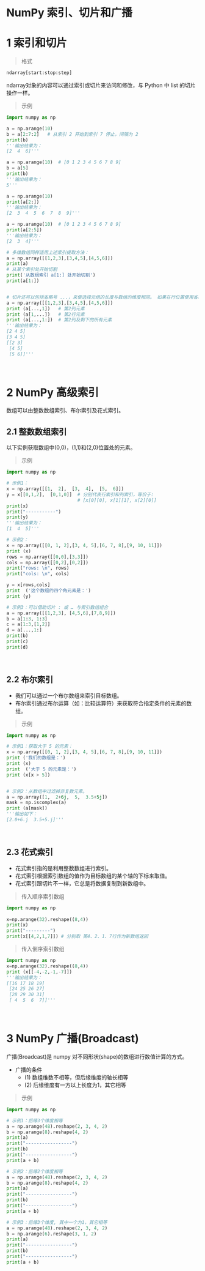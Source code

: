 
&emsp;
# NumPy 索引、切片和广播

# 1 索引和切片
>格式
```python
ndarray[start:stop:step]
```
ndarray对象的内容可以通过索引或切片来访问和修改，与 Python 中 list 的切片操作一样。

>示例
```python
import numpy as np

a = np.arange(10)  
b = a[2:7:2]   # 从索引 2 开始到索引 7 停止，间隔为 2
print(b)
'''输出结果为：
[2  4  6]'''

a = np.arange(10)  # [0 1 2 3 4 5 6 7 8 9]
b = a[5] 
print(b)
'''输出结果为：
5'''

a = np.arange(10)
print(a[2:])
'''输出结果为：
[2  3  4  5  6  7  8  9]'''

a = np.arange(10)  # [0 1 2 3 4 5 6 7 8 9]
print(a[2:5])
'''输出结果为：
[2  3  4]'''

# 多维数组同样适用上述索引提取方法：
a = np.array([[1,2,3],[3,4,5],[4,5,6]])
print(a)
# 从某个索引处开始切割
print('从数组索引 a[1:] 处开始切割')
print(a[1:])


# 切片还可以包括省略号 ...，来使选择元组的长度与数组的维度相同。 如果在行位置使用省略号，它将返回包含行中元素的 ndarray。
a = np.array([[1,2,3],[3,4,5],[4,5,6]])  
print (a[...,1])   # 第2列元素
print (a[1,...])   # 第2行元素
print (a[...,1:])  # 第2列及剩下的所有元素
'''输出结果为：
[2 4 5]
[3 4 5]
[[2 3]
 [4 5]
 [5 6]]'''
```

&emsp;
# 2 NumPy 高级索引
数组可以由整数数组索引、布尔索引及花式索引。


## 2.1 整数数组索引
以下实例获取数组中(0,0)，(1,1)和(2,0)位置处的元素。

>示例
```python
import numpy as np 

# 示例1：
x = np.array([[1,  2],  [3,  4],  [5,  6]]) 
y = x[[0,1,2],  [0,1,0]]  # 分别代表行索引和列索引，等价于:
                          # [x[0][0], x[1][1], x[2][0]]
print(x)
print("-----------")
print(y)
'''输出结果为：
[1  4  5]'''

# 示例2：
x = np.array([[0, 1, 2],[3, 4, 5],[6, 7, 8],[9, 10, 11]])  
print (x)
rows = np.array([[0,0],[3,3]]) 
cols = np.array([[0,2],[0,2]]) 
print("rows: \n", rows)
print("cols: \n", cols)

y = x[rows,cols]  
print  ('这个数组的四个角元素是：')
print (y)

# 示例3：可以借助切片 : 或 … 与索引数组组合
a = np.array([[1,2,3], [4,5,6],[7,8,9]])
b = a[1:3, 1:3]
c = a[1:3,[1,2]]
d = a[...,1:]
print(b)
print(c)
print(d)
```


&emsp;
## 2.2 布尔索引
- 我们可以通过一个布尔数组来索引目标数组。
- 布尔索引通过布尔运算（如：比较运算符）来获取符合指定条件的元素的数组。

>示例
```python
import numpy as np 

# 示例1：获取大于 5 的元素：
x = np.array([[0, 1, 2],[3, 4, 5],[6, 7, 8],[9, 10, 11]])  
print ('我们的数组是：')
print (x)
print  ('大于 5 的元素是：')
print (x[x > 5])


# 示例2：从数组中过滤掉非复数元素。
a = np.array([1,  2+6j,  5,  3.5+5j])  
mask = np.iscomplex(a)
print (a[mask])
'''输出如下：
[2.0+6.j  3.5+5.j]'''
```

&emsp;
## 2.3 花式索引
- 花式索引指的是利用整数数组进行索引。
- 花式索引根据索引数组的值作为目标数组的某个轴的下标来取值。
- 花式索引跟切片不一样，它总是将数据复制到新数组中。


>传入顺序索引数组
```python
import numpy as np 
 
x=np.arange(32).reshape((8,4))
print(x)
print("---------")
print(x[[4,2,1,7]]) # 分别取 第4、2、1、7行作为新数组返回
```


>传入倒序索引数组

```python
import numpy as np 
x=np.arange(32).reshape((8,4))
print (x[[-4,-2,-1,-7]])
'''输出结果为：
[[16 17 18 19]
 [24 25 26 27]
 [28 29 30 31]
 [ 4  5  6  7]]'''
```

&emsp;
# 3 NumPy 广播(Broadcast)
广播(Broadcast)是 numpy 对不同形状(shape)的数组进行数值计算的方式。

- 广播的条件
    - (1) 数组维数不相等，但后缘维度的轴长相等
    - (2) 后缘维度有一方以上长度为1，其它相等

>示例
```python
import numpy as np 

# 示例1：后缘3个维度相等
a = np.arange(48).reshape(2, 3, 4, 2)
b = np.arange(8).reshape(4, 2)
print(a)
print("-----------------")
print(b)
print("-----------------")
print(a + b)

# 示例2：后缘2个维度相等
a = np.arange(48).reshape(2, 3, 4, 2)
b = np.arange(8).reshape(4, 2)
print(a)
print("-----------------")
print(b)
print("-----------------")
print(a + b)

# 示例3：后缘3个维度, 其中一个为1，其它相等
a = np.arange(48).reshape(2, 3, 4, 2)
b = np.arange(6).reshape(3, 1, 2)
print(a)
print("-----------------")
print(b)
print("-----------------")
print(a + b)

```


